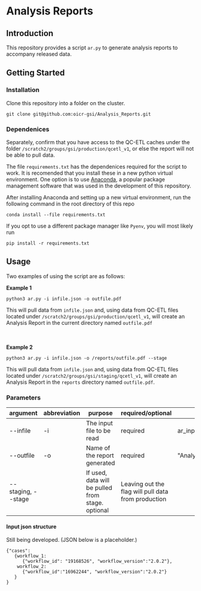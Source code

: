 # Analysis Reports #

## Introduction ##
This repository provides a script `ar.py` to generate analysis reports to accompany released data.


## Getting Started ##

### Installation ###

Clone this repository into a folder on the cluster.
```
git clone git@github.com:oicr-gsi/Analysis_Reports.git
```

### Dependenices ###

Separately, confirm that you have access to the QC-ETL caches under the folder `/scratch2/groups/gsi/production/qcetl_v1`, or else the report will not be able to pull data.

The file `requirements.txt` has the dependenices required for the script to work. It is recomended that you install these in a new python virtual environment. One option is to use [Anaconda](https://www.anaconda.com/), a popular package management software that was used in the development of this repository. 

After installing Anaconda and setting up a new virtual environment, run the following command in the root directory of this repo
```
conda install --file requirements.txt
```

If you opt to use a different package manager like `Pyenv`, you will most likely run 

```
pip install -r requirements.txt
```

## Usage ##

Two examples of using the script are as follows:

<b>Example 1</b>
```
python3 ar.py -i infile.json -o outfile.pdf
```
This will pull data from `infile.json` and, using data from QC-ETL files located under `/scratch2/groups/gsi/production/qcetl_v1`, will create an Analysis Report in the current directory named `outfile.pdf`

<br></br>
<b>Example 2</b>

```
python3 ar.py -i infile.json -o /reports/outfile.pdf --stage
```
This will pull data from `infile.json` and, using data from QC-ETL files located under `/scratch2/groups/gsi/staging/qcetl_v1`, will create an Analysis Report in the `reports` directory named `outfile.pdf`.


### Parameters ###

| argument | abbreviation| purpose | required/optional | default|
| -------- | ----------- | --------|------------------ |--------|
| --infile | -i| The input file to be read| required | ar_input.json |
| --outfile | -o | Name of the report generated | required | "Analysis_Report.pdf"  |
| --staging, --stage | |If used, data will be pulled from stage. optional | Leaving out the flag will pull data from production |



#### Input json structure ####

Still being developed. (JSON below is a placeholder.)

```
{"cases":
   {workflow_1:
      {"workflow_id": "19168526", "workflow_version":"2.0.2"},
    workflow_2:
      {"workflow_id":"16962244", "workflow_version":"2.0.2"}
   }
}
```
